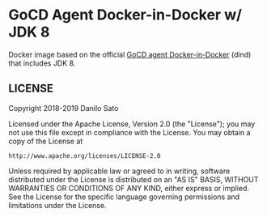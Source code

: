 # GoCD Agent Docker-in-Docker w/ JDK 8

Docker image based on the official [GoCD agent Docker-in-Docker](https://github.com/gocd/gocd-agent-docker-dind)
(dind) that includes JDK 8.

## LICENSE

Copyright 2018-2019 Danilo Sato

Licensed under the Apache License, Version 2.0 (the "License");
you may not use this file except in compliance with the License.
You may obtain a copy of the License at

    http://www.apache.org/licenses/LICENSE-2.0

Unless required by applicable law or agreed to in writing, software
distributed under the License is distributed on an "AS IS" BASIS,
WITHOUT WARRANTIES OR CONDITIONS OF ANY KIND, either express or implied.
See the License for the specific language governing permissions and
limitations under the License.
